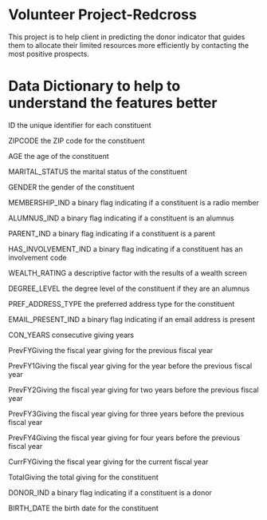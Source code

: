 # Volunteer Project-Redcross
This project is to help client in predicting the donor indicator that guides them to allocate their limited resources more efficiently by contacting the most positive prospects.

# Data Dictionary to help to understand the features better 
ID
the unique identifier for each constituent

ZIPCODE
the ZIP code for the constituent

AGE
the age of the constituent

MARITAL_STATUS
the marital status of the constituent

GENDER
the gender of the constituent

MEMBERSHIP_IND
a binary flag indicating if a constituent is a radio member

ALUMNUS_IND
a binary flag indicating if a constituent is an alumnus

PARENT_IND
a binary flag indicating if a constituent is a parent

HAS_INVOLVEMENT_IND
a binary flag indicating if a constituent has an involvement code

WEALTH_RATING
a descriptive factor with the results of a wealth screen

DEGREE_LEVEL
the degree level of the constituent if they are an alumnus

PREF_ADDRESS_TYPE
the preferred address type for the constituent

EMAIL_PRESENT_IND
a binary flag indicating if an email address is present

CON_YEARS
consecutive giving years

PrevFYGiving
the fiscal year giving for the previous fiscal year

PrevFY1Giving
the fiscal year giving for the year before the previous fiscal year

PrevFY2Giving
the fiscal year giving for two years before the previous fiscal year

PrevFY3Giving
the fiscal year giving for three years before the previous fiscal year

PrevFY4Giving
the fiscal year giving for four years before the previous fiscal year

CurrFYGiving
the fiscal year giving for the current fiscal year

TotalGiving
the total giving for the constituent

DONOR_IND
a binary flag indicating if a constituent is a donor

BIRTH_DATE
the birth date for the constituent

